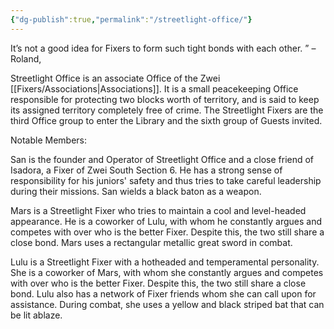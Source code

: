 ```yaml
---
{"dg-publish":true,"permalink":"/streetlight-office/"}
---
```


It’s not a good idea for Fixers to form such tight bonds with each other.	”
–Roland, 

Streetlight Office is an associate Office of the Zwei [[Fixers/Associations\|Associations]]. It is a small peacekeeping Office responsible for protecting two blocks worth of territory, and is said to keep its assigned territory completely free of crime. The Streetlight Fixers are the third Office group to enter the Library and the sixth group of Guests invited.

Notable Members:

San is the founder and Operator of Streetlight Office and a close friend of Isadora, a Fixer of Zwei South Section 6. He has a strong sense of responsibility for his juniors' safety and thus tries to take careful leadership during their missions. San wields a black baton as a weapon.

Mars is a Streetlight Fixer who tries to maintain a cool and level-headed appearance. He is a coworker of Lulu, with whom he constantly argues and competes with over who is the better Fixer. Despite this, the two still share a close bond. Mars uses a rectangular metallic great sword in combat.

Lulu is a Streetlight Fixer with a hotheaded and temperamental personality. She is a coworker of Mars, with whom she constantly argues and competes with over who is the better Fixer. Despite this, the two still share a close bond. Lulu also has a network of Fixer friends whom she can call upon for assistance. During combat, she uses a yellow and black striped bat that can be lit ablaze.
